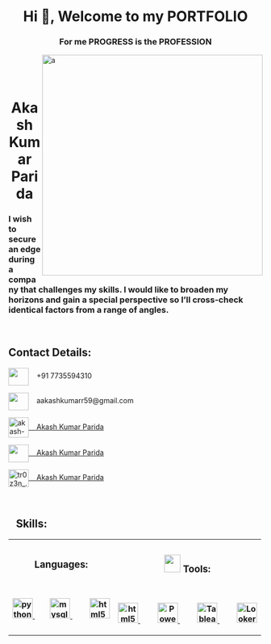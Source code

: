 
<h1 align="center">Hi 👋, Welcome to my PORTFOLIO</h1>
<h3 align="center">For me PROGRESS is the PROFESSION</h3>

<img align="right" src="https://i.ibb.co/Q8wRzj3/ak.png" alt="a" width="437px" />

<p>     ‌‌‌‌‎  ‌‎   ‌‎  </p>
<p>     ‌‌‌‌‎  ‌‎   ‌‎  </p>
<h1 align="center">Akash Kumar Parida</h1>
<h3 align="left">I wish to secure an edge during a company that challenges my skills. I would like to broaden my horizons and gain a special perspective so I’ll cross-check identical factors from a range of angles.</h3>
<p>     ‌‌‌‌‎  ‌‎   ‌‎  </p>
<h2 align="left">Contact Details:</h2>
<p align="left">
<a href="https://www.google.com/" target="_blank" rel="noreferrer"></a><img align="center" src="https://img.icons8.com/?size=80&id=NugLL6kLMZot&format=png" alt="" height="35" width="40" />       ‌‌‌‌‎  ‌‎   ‌‎   +91 7735594310 </p>
<p align="left">
<a href="https://gmail.com" target="blank"></a><img align="center" src="https://img.icons8.com/?size=80&id=xLIkjgcmFOsC&format=png" alt="" height="35" width="40" />       ‌‌‌‌‎  ‌‎   ‌‎   aakashkumarr59@gmail.com </p>
<p align="left">
<a href="https://linkedin.com/in/akash-kumar-parida" target="Akash Kumar Parida"><img align="center" src="https://img.icons8.com/?size=64&id=118979&format=png" alt="akash-kumar-parida" height="40" width="40" />       ‌‌‌‌‎  ‌‎   ‌‎  Akash Kumar Parida</a>
 </p>
<p align="left">
<a href="https://github.com/AkashKumarParida" target="Akash Kumar Parida"><img align="center" src="https://img.icons8.com/?size=50&id=12599&format=png" height="35" width="40" />       ‌‌‌‌‎  ‌‎   ‌‎  Akash Kumar Parida</a> </p>
<a href="https://instagram.com/tr0z3n_._ak" target="blank"><img align="center" src="https://img.icons8.com/?size=80&id=NdqqxfTuEK6C&format=png" alt="tr0z3n_._ak" height="35" width="40" />     ‌‌‌‌‎  ‌‎   ‌‎  Akash Kumar Parida </a>

<p>     ‌‌‌‌‎  ‌‎   ‌‎  </p>

<h2 align="left">   ‌‌‌‌‎  ‌‎   ‌‎  Skills:</h2>
<table><tr>
<th><h3 align="center">Languages:</h3>
 <p>     ‌‌‌‌‎  ‌‎   </p>
<p align="left"> 
  <a href="https://www.python.org" target="_blank" rel="noreferrer"> <img src="https://img.icons8.com/?size=48&id=13441&format=png" alt="python" width="40" height="40"/> </a>     ‌‌‌‌‎  ‌‎      ‌‌‌‌‎   ‌‎   ‌‎    ‌‎   ‌‎  
 <a href="https://www.mysql.com/" target="_blank" rel="noreferrer"> <img src="https://img.icons8.com/?size=48&id=9nLaR5KFGjN0&format=png" alt="mysql" width="40" height="40"/> </a>    ‌‌‌‌‎      ‌‌‌‌‎  ‌‎   ‌‎  ‌‎   ‌‎      ‌‌‌‌‎  ‌‎   <a href="https://www.w3.org/html/" target="_blank" rel="noreferrer"> <img src="https://img.icons8.com/?size=48&id=20909&format=png" alt="html5" width="40" height="40"/> </a></p>

</th>
 <th>
 <h3 align="center"><img src="https://img.icons8.com/?size=80&id=DAoPjn2XoTUN&format=png" alt="" width="32" height="35"/>     ‌Tools:</h3>
<p>     ‌‌‌‌‎  ‌‎   ‌‎  </p>

 
 <a href="https://www.https://www.microsoft.com/en-us/microsoft-365/excel" target="_blank" rel="noreferrer"> <img src="https://img.icons8.com/?size=48&id=117561&format=png" alt="html5" width="40" height="40"/> </a>     ‌‌‌‌‎  ‌‎     ‌‌‌‌‎  ‌‎     ‌‌‌‌‎  ‌‎     ‌‎    ‌‎   <a href="https://app.powerbi.com/" target="_blank" rel="noreferrer"> <img src="https://img.icons8.com/?size=48&id=3sGOUDo9nJ4k&format=png" alt="PowerBI" width="40" height="40"/> </a>    ‌‌‌‌‎      ‌‌‌‌‎  ‌‎      ‌‌‌‌‎  ‌‎    ‌‎  ‌‎   ‌‎  <a href="https://www.tableau.com/" target="_blank" rel="noreferrer"> <img src="https://img.icons8.com/?size=48&id=9Kvi1p1F0tUo&format=png" alt="Tableau" width="40" height="40"/> </a>    ‌‌‌‌‎      ‌‌‌‌‎  ‌‎      ‌‌‌‌‎  ‌‎    ‌‎  ‌‎   ‌‎   <a href="https://lookerstudio.google.com/" target="_blank" rel="noreferrer"> <img src="https://img.icons8.com/?size=48&id=9Kvi1p1F0tUo&format=png" alt="Looker Studio" width="40" height="40"/> </a></th>
 </tr>
</table>
